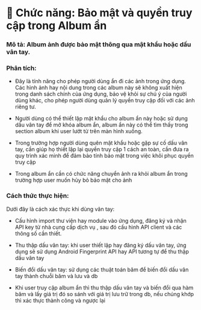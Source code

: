 # 🧩 Chức năng: Bảo mật và quyền truy cập trong Album ẩn 

### Mô tả: Album ảnh được bảo mật thông qua mật khẩu hoặc dấu vân tay. 

### Phân tích: 

+ Đây là tính năng cho phép người dùng ẩn đi các ảnh trong ứng dụng. Các hình ảnh hay nội dung trong các album này sẽ không xuất hiện trong danh sách chính của ứng dụng, bảo vệ khỏi sự chú ý của người dùng khác, cho phép người dùng quản lý quyền truy cập đối với các ảnh riêng tư. 

+ Người dùng có thể thiết lập mật khẩu cho album ẩn này hoặc sử dụng dấu vân tay để mở khóa album ẩn, album ẩn này có thể tìm thấy trong section album khi user lướt từ trên màn hình xuống. 

+ Trong trường hợp người dùng quên mật khẩu hoặc gặp sự cố dấu vân tay, cần giúp họ thiết lập lại quyền truy cập 1 cách an toàn, cần đưa ra quy trình xác minh để đảm bảo tính bảo mật trong việc khôi phục quyền truy cập 

+ Trong album ẩn cần có chức năng chuyển ảnh ra khỏi album ẩn trong trường hợp user muốn hủy bỏ bảo mật cho ảnh 

### Cách thức thực hiện: 

Dưới đây là cách xác thực khi dùng vân tay: 

* Cấu hình import thư viện hay module vào ứng dụng, đăng ký và nhận API key từ nhà cung cấp dịch vụ , sau đó cấu hình API client và các thông số cần thiết. 

* Thu thập dấu vân tay: khi user thiết lập hay đăng ký dấu vân tay, ứng dụng sẽ sử dụng Android Fingerprint API hay API tương tự để thu thập dấu vân tay 

* Biến đổi dấu vân tay: sử dụng các thuật toán băm để biến đổi dấu vân tay thành chuỗi băm và lưu và db 

* Khi user truy cập album ẩn thì thu thập dấu vân tay và biến đổi qua hàm băm và lấy giá trị đó so sánh với giá trị lưu trữ trong db, nếu chúng khớp thì xác thực thành công và ngược lại 

 
